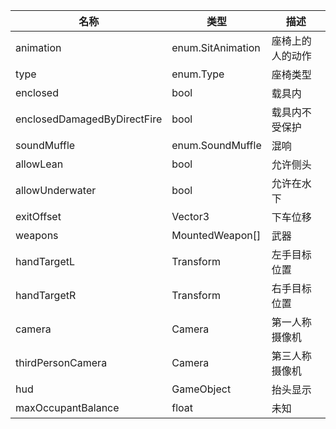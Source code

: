 | 名称 | 类型 | 描述 |
| ----------- | ----------- | ----------- |
| animation | enum.SitAnimation | 座椅上的人的动作 |
| type | enum.Type | 座椅类型 |
| enclosed | bool | 载具内 |
| enclosedDamagedByDirectFire | bool | 载具内不受保护 |
| soundMuffle | enum.SoundMuffle | 混响 |
| allowLean | bool | 允许侧头 |
| allowUnderwater | bool | 允许在水下 |
| exitOffset | Vector3 | 下车位移 |
| weapons | MountedWeapon[] | 武器 |
| handTargetL | Transform | 左手目标位置 |
| handTargetR | Transform | 右手目标位置 |
| camera | Camera | 第一人称摄像机 |
| thirdPersonCamera | Camera | 第三人称摄像机 |
| hud | GameObject | 抬头显示 |
| maxOccupantBalance | float | 未知 |
